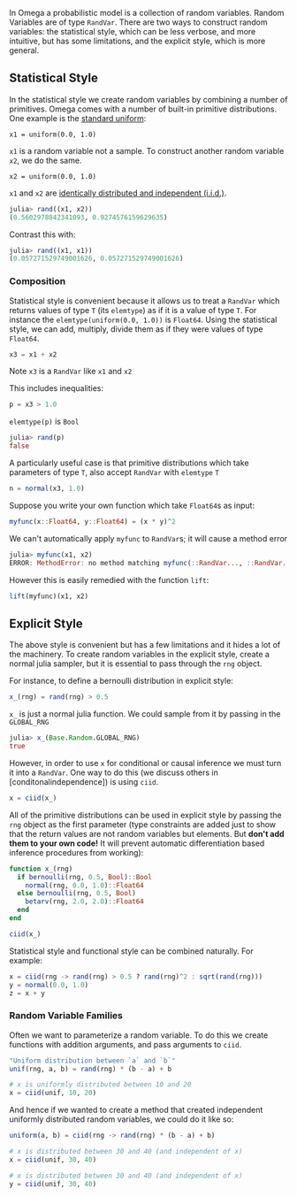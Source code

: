In Omega a probabilistic model is a collection of random variables.
Random Variables are of type `RandVar`.
There are two ways to construct random variables: the statistical style, which can be less verbose, and more intuitive, but has some limitations, and the explicit style, which is more general.

## Statistical Style
In the statistical style we create random variables by combining a number of primitives.
Omega comes with a number of built-in primitive distributions.  One example  is the [standard uniform](https://en.wikipedia.org/wiki/Uniform_distribution_(continuous)#Standard_uniform):

```
x1 = uniform(0.0, 1.0)
```

`x1` is a random variable not a sample.
To construct another random variable `x2`, we do the same. 

```
x2 = uniform(0.0, 1.0)
```

`x1` and `x2` are [identically distributed and independent (i.i.d.)](https://en.wikipedia.org/wiki/Independent_and_identically_distributed_random_variables).

```julia
julia> rand((x1, x2))
(0.5602978842341093, 0.9274576159629635)
```

Contrast this with:

```julia
julia> rand((x1, x1))
(0.057271529749001626, 0.057271529749001626)
```

### Composition
Statistical style is convenient because it allows us to treat a `RandVar` which returns values of type `T` (its `elemtype`) as if it is a value of type `T`.  For instance the `elemtype(uniform(0.0, 1.0))` is `Float64`.  Using the statistical style, we can add, multiply, divide them as if they were values of type `Float64`.

```julia
x3 = x1 + x2
```

Note `x3` is a `RandVar` like `x1` and `x2`

This includes inequalities:

```julia
p = x3 > 1.0
```

`elemtype(p)` is `Bool`

```julia
julia> rand(p)
false
```

A particularly useful case is that primitive distributions which take parameters of type `T`, also accept `RandVar` with `elemtype` `T`

```julia
n = normal(x3, 1.0)
```

Suppose you write your own function which take `Float64`s as input:

```julia
myfunc(x::Float64, y::Float64) = (x * y)^2
```

We can't automatically apply `myfunc` to `RandVar`s; it will cause a method error

```julia
julia> myfunc(x1, x2)
ERROR: MethodError: no method matching myfunc(::RandVar..., ::RandVar...)
```

However this is easily remedied with the function `lift`:

```julia
lift(myfunc)(x1, x2)
```

## Explicit Style

The above style is convenient but has a few limitations and it hides a lot of the machinery.
To create random variables in the explicit style, create a normal julia sampler, but it is essential to pass through the `rng` object.

For instance, to define a bernoulli distribution in explicit style:

```julia
x_(rng) = rand(rng) > 0.5
```

`x_` is just a normal julia function.  We could sample from it by passing in the `GLOBAL_RNG`

```julia
julia> x_(Base.Random.GLOBAL_RNG)
true
```

However, in order to use `x` for conditional or causal inference we must turn it into a `RandVar`.
One way to do this (we discuss others in [conditonalindependence]) is using `ciid`.

```julia
x = ciid(x_)
```

All of the primitive distributions can be used in explicit style by passing the `rng` object as the first parameter (type constraints are added just to show that the return values are not random variables but elements.  But __don't add them to your own code!__ It will prevent automatic differentiation based inference procedures from working): 

```julia
function x_(rng)
  if bernoulli(rng, 0.5, Bool)::Bool
    normal(rng, 0.0, 1.0)::Float64
  else bernoulli(rng, 0.5, Bool)
    betarv(rng, 2.0, 2.0)::Float64
  end
end

ciid(x_)
```

Statistical style and functional style can be combined naturally.
For example:

```julia
x = ciid(rng -> rand(rng) > 0.5 ? rand(rng)^2 : sqrt(rand(rng)))
y = normal(0.0, 1.0)
z = x + y
```

### Random Variable Families 

Often we want to parameterize a random variable.  To do this we create functions with addition arguments,
and pass arguments to `ciid`.

```julia
"Uniform distribution between `a` and `b`"
unif(rng, a, b) = rand(rng) * (b - a) + b  

# x is uniformly distributed between 10 and 20
x = ciid(unif, 10, 20)
```

And hence if we wanted to create a method that created independent uniformly distributed random variables, we could do it like so:

```julia
uniform(a, b) = ciid(rng -> rand(rng) * (b - a) + b)

# x is distributed between 30 and 40 (and independent of x)
x = ciid(unif, 30, 40)

# x is distributed between 30 and 40 (and independent of x)
y = ciid(unif, 30, 40)
```